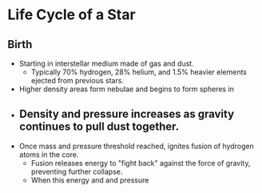 # Life Cycle of a Star

## Birth

- Starting in interstellar medium made of gas and dust.
	- Typically 70% hydrogen, 28% helium, and 1.5% heavier elements ejected from previous stars.
- Higher density areas form nebulae and begins to form spheres in
- Density and pressure increases as gravity continues to pull dust together.
	- 
- Once mass and pressure threshold reached, ignites fusion of hydrogen atoms in the core.
	- Fusion releases energy to "fight back" against the force of gravity, preventing further collapse.
	- When this energy and and pressure
